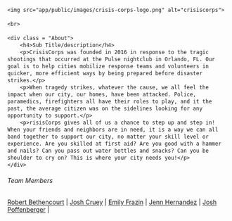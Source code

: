 # 
<div class = "logo"">
	
	<img src="app/public/images/crisis-corps-logo.png" alt="crisiscorps">
	
	<br>
	
	<div class = "About">
		<h4>Sub Title/description</h4>
		<p>CrisisCorps was founded in 2016 in response to the tragic shootings that occurred at the Pulse nightclub in Orlando, FL. Our goal is to help cities mobilize response teams and volunteers in quicker, more efficient ways by being prepared before disaster strikes.</p> 
		<p>When tragedy strikes, whatever the cause, we all feel the impact when our city, our homes, have been attacked. Police, paramedics, firefighters all have their roles to play, and it the past, the average citizen was on the sidelines looking for any opportunity to support.</p>
		<p>risisCorps gives all of us a chance to step up and step in! When your friends and neighbors are in need, it is a way we can all band together to support our city, no matter your skill level or experience. Are you skilled at first aid? Are you good with a hammer and nails? Can you pass out water bottles and snacks? Can you be shoulder to cry on? This is where your city needs you!</p>
	</div>

</div>

<div id="team">
	<h6>Team Members</h6>
			<a href="https://github.com/robbethencourt">Robert Bethencourt</a> |
			<a href="https://github.com/jcruey">Josh Cruey</a> |
			<a href="https://github.com/emilysf">Emily Frazin</a> |
			<a href="https://github.com/jennaroe">Jenn Hernandez</a> |
			<a href="https://github.com/PoffDev">Josh Poffenberger</a> |
</div>
